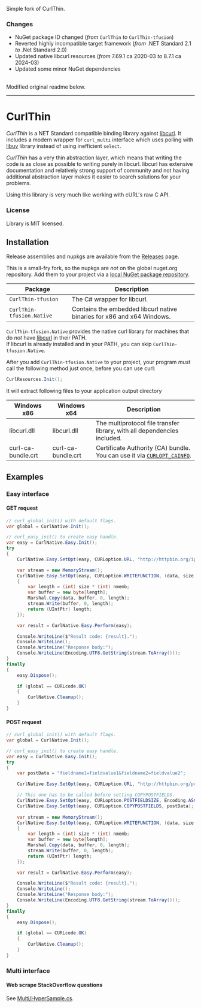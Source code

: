 Simple fork of CurlThin.

### Changes
* NuGet package ID changed (_from_ `CurlThin` _to_ `CurlThin-tfusion`)
* Reverted highly incompatible target framework (_from_ .NET Standard 2.1 _to_ .Net Standard 2.0)
* Updated native libcurl resources (_from_ 7.69.1 ca 2020-03 _to_ 8.7.1 ca 2024-03)
* Updated some minor NuGet dependencies

<br/>
Modified original readme below.
<hr/>

# CurlThin
_CurlThin_ is a NET Standard compatible binding library against [libcurl](http://curl.haxx.se/libcurl).
It includes a modern wrapper for `curl_multi` interface which uses polling with [libuv](https://libuv.org/) library instead of using inefficient `select`.

_CurlThin_ has a very thin abstraction layer, which means that writing the code is as close as possible to writing purely in libcurl. libcurl has extensive documentation and relatively strong support of community and not having additional abstraction layer makes it easier to search solutions for your problems.

Using this library is very much like working with cURL's raw C API.

### License
Library is MIT licensed.

## Installation
Release assemblies and nupkgs are available from the [Releases](https://github.com/TiberiumFusion/CurlThin/releases) page.

This is a small-fry fork, so the nupkgs are _not_ on the global nuget.org repository. Add them to your project via a [local NuGet package repository](https://stackoverflow.com/a/48549013).

| Package   | Description  |
|-----------|--------------|
| `CurlThin-tfusion` | The C# wrapper for libcurl.  |
| `CurlThin-tfusion.Native` | Contains the embedded libcurl native binaries for x86 and x64 Windows. |

`CurlThin-tfusion.Native` provides the native curl library for machines that do *not* have [libcurl](https://curl.se/windows/) in their PATH.
<br/>If libcurl is already installed and in your PATH, you can skip `CurlThin-tfusion.Native`.

After you add `CurlThin-tfusion.Native` to your project, your program *must* call the following method just once, before you can use curl:

```csharp
CurlResources.Init();
```

It will extract following files to your application output directory

| Windows x86 | Windows x64 | Description |
|-------------|-------------|-------------|
| libcurl.dll | libcurl.dll | The multiprotocol file transfer library, with all dependencies included. |
| curl-ca-bundle.crt | curl-ca-bundle.crt | Certificate Authority (CA) bundle. You can use it via [`CURLOPT_CAINFO`](https://curl.se/libcurl/c/CURLOPT_CAINFO.html). |

## Examples

### Easy interface

#### GET request
```csharp
// curl_global_init() with default flags.
var global = CurlNative.Init();

// curl_easy_init() to create easy handle.
var easy = CurlNative.Easy.Init();
try
{
    CurlNative.Easy.SetOpt(easy, CURLoption.URL, "http://httpbin.org/ip");

    var stream = new MemoryStream();
    CurlNative.Easy.SetOpt(easy, CURLoption.WRITEFUNCTION, (data, size, nmemb, user) =>
    {
        var length = (int) size * (int) nmemb;
        var buffer = new byte[length];
        Marshal.Copy(data, buffer, 0, length);
        stream.Write(buffer, 0, length);
        return (UIntPtr) length;
    });

    var result = CurlNative.Easy.Perform(easy);

    Console.WriteLine($"Result code: {result}.");
    Console.WriteLine();
    Console.WriteLine("Response body:");
    Console.WriteLine(Encoding.UTF8.GetString(stream.ToArray()));
}
finally
{
    easy.Dispose();

    if (global == CURLcode.OK)
    {
        CurlNative.Cleanup();
    }
}
```


#### POST request
```csharp
// curl_global_init() with default flags.
var global = CurlNative.Init();

// curl_easy_init() to create easy handle.
var easy = CurlNative.Easy.Init();
try
{
    var postData = "fieldname1=fieldvalue1&fieldname2=fieldvalue2";

    CurlNative.Easy.SetOpt(easy, CURLoption.URL, "http://httpbin.org/post");

    // This one has to be called before setting COPYPOSTFIELDS.
    CurlNative.Easy.SetOpt(easy, CURLoption.POSTFIELDSIZE, Encoding.ASCII.GetByteCount(postData));
    CurlNative.Easy.SetOpt(easy, CURLoption.COPYPOSTFIELDS, postData);
    
    var stream = new MemoryStream();
    CurlNative.Easy.SetOpt(easy, CURLoption.WRITEFUNCTION, (data, size, nmemb, user) =>
    {
        var length = (int) size * (int) nmemb;
        var buffer = new byte[length];
        Marshal.Copy(data, buffer, 0, length);
        stream.Write(buffer, 0, length);
        return (UIntPtr) length;
    });

    var result = CurlNative.Easy.Perform(easy);

    Console.WriteLine($"Result code: {result}.");
    Console.WriteLine();
    Console.WriteLine("Response body:");
    Console.WriteLine(Encoding.UTF8.GetString(stream.ToArray()));
}
finally
{
    easy.Dispose();

    if (global == CURLcode.OK)
    {
        CurlNative.Cleanup();
    }
}
```

### Multi interface

#### Web scrape StackOverflow questions
See [Multi/HyperSample.cs](CurlThin.Samples/Multi/HyperSample.cs).

